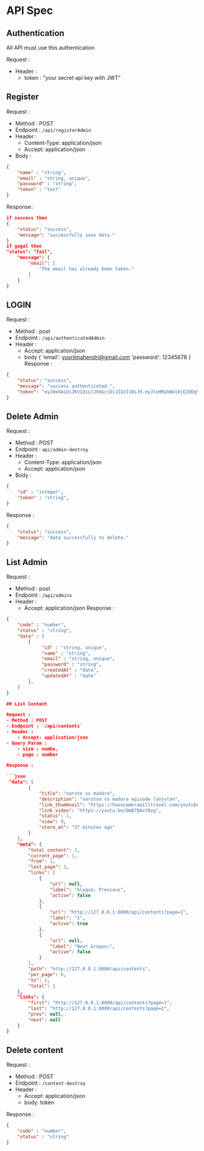 # API Spec

## Authentication

All API must use this authentication

Request :
- Header :
    - token : "your secret api key with JWT"

## Register

Request :
- Method : POST
- Endpoint : `/api/registerAdmin`
- Header :
    - Content-Type: application/json
    - Accept: application/json
- Body :

```json 
{
    "name" : "string",
    "email" : "string, unique",
    "password" : "string",
    "token" : "text"
}
```

Response :

```json
if success then
{
    "status": "success",
    "message": "successfully save data."
}
if gagal then 
"status": "fail",
    "message": {
        "email": [
            "The email has already been taken."
        ]
    }
}
```

## LOGIN

Request :
- Method : post
- Endpoint : `/api/authenticatedAdmin`
- Header :
    - Accept: application/json
    - body
       {
            'email': yusrilmahendri@gmail.com
            'password': 12345678
       }
Response :

```json 
{
    "status": "success",
    "message": "success authenticated.",
    "token": "eyJ0eXAiOiJKV1QiLCJhbGciOiJIUzI1NiJ9.eyJleHRpbWUiOjE2ODg5OTE4MDAsImlkIjoxfQ.drj4yZmXNJS-mAv5BiNWwlnQDHqDF-9eV4lU8xOlOfA"
}
```

## Delete Admin

Request :
- Method : POST
- Endpoint : `api/admin-destroy`
- Header :
    - Content-Type: application/json
    - Accept: application/json
- Body :

```json 
{
    "id" : "integer",
    "token" : "string",
}
```

Response :

```json 
{
    "status": "success",
    "message": "data successfully to delete."
}
```

## List Admin

Request :
- Method : post
- Endpoint : `/api/admins`
- Header :
    - Accept: application/json
Response :

```json 
{
    "code" : "number",
    "status" : "string",
    "data" : [
        {
             "id" : "string, unique",
             "name" : "string",
             "email" : "string, enique",
             "password" : "string",
             "createdAt" : "date",
             "updatedAt" : "date"
        },
    ]
}

## List Content

Request :
- Method : POST
- Endpoint : `/api/contents`
- Header :
    - Accept: application/json
- Query Param :
    - size : numbe,
    - page : number

Response :

```json 
 "data": [
        {
            "title": "naruto vs madara",
            "description": "narutoa vs madara episode lanjutan",
            "link_thumbnail": "https://havecamerawilltravel.com/youtube-thumbnail-size/",
            "link_video": "https://youtu.be/DmD7QAxY9zg",
            "status": 1,
            "view": 0,
            "store_at": "37 minutes ago"
        }
    ],
    "meta": {
        "total_content": 1,
        "current_page": 1,
        "from": 1,
        "last_page": 1,
        "links": [
            {
                "url": null,
                "label": "&laquo; Previous",
                "active": false
            },
            {
                "url": "http://127.0.0.1:8000/api/contents?page=1",
                "label": "1",
                "active": true
            },
            {
                "url": null,
                "label": "Next &raquo;",
                "active": false
            }
        ],
        "path": "http://127.0.0.1:8000/api/contents",
        "per_page": 6,
        "to": 1,
        "total": 1
    },
    "links": {
        "first": "http://127.0.0.1:8000/api/contents?page=1",
        "last": "http://127.0.0.1:8000/api/contents?page=1",
        "prev": null,
        "next": null
    }
}
```

## Delete content

Request :
- Method : POST
- Endpoint : `/content-destroy`
- Header :
    - Accept: application/json
    - body: token

Response :

```json 
{
    "code" : "number",
    "status" : "string"
}
```
